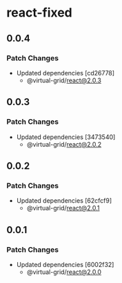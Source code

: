 # react-fixed

## 0.0.4

### Patch Changes

- Updated dependencies [cd26778]
  - @virtual-grid/react@2.0.3

## 0.0.3

### Patch Changes

- Updated dependencies [3473540]
  - @virtual-grid/react@2.0.2

## 0.0.2

### Patch Changes

- Updated dependencies [62cfcf9]
  - @virtual-grid/react@2.0.1

## 0.0.1

### Patch Changes

- Updated dependencies [6002f32]
  - @virtual-grid/react@2.0.0
